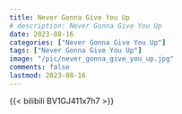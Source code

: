 ```yaml
---
title: Never Gonna Give You Up
# description: Never Gonna Give You Up
date: 2023-08-16
categories: ["Never Gonna Give You Up"]
tags: ["Never Gonna Give You Up"]
image: "/pic/never_gonna_give_you_up.jpg"
comments: false
lastmod: 2023-08-16
---
```


{{< bilibili BV1GJ411x7h7 >}}